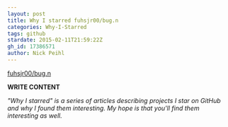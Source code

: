 ```yaml
---
layout: post
title: Why I starred fuhsjr00/bug.n
categories: Why-I-Starred
tags: github
stardate: 2015-02-11T21:59:22Z
gh_id: 17386571
author: Nick Peihl
---
```


[fuhsjr00/bug.n](https://github.com/fuhsjr00/bug.n)

**WRITE CONTENT**

*"Why I starred" is a series of articles describing projects I star on GitHub and why I found them interesting. My hope is that you'll find them interesting as well.*

